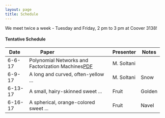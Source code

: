```yaml
---
layout: page
title: Schedule
---
```


<p class="message">
  We meet twice a week - Tuesday and Friday, 2 pm to 3 pm at Coover 3138! 
</p>

#### Tentative Schedule


Date    | Paper                                                                             | Presenter    | Notes
------------ | ------------------------------------------------                                  | ------------ | -----------
6-6-17    | Polynomial Networks and Factorization Machines[PDF](https://arxiv.org/pdf/1607.08810.pdf) | M. Soltani   | 
6-9-17    | A long and curved, often-yellow ...   | M. Soltani   | Snow
6-13-17   | A small, hairy-skinned sweet ...      | Fruit        | Golden
6-16-17   | A spherical, orange-colored sweet ... | Fruit        | Navel

